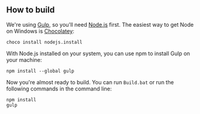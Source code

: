 How to build
--------------------------------
We're using [Gulp](http://gulpjs.com/), so you'll need [Node.js](http://nodejs.org/) first. The easiest way to get Node on Windows is [Chocolatey](https://chocolatey.org):

    choco install nodejs.install 

With Node.js installed on your system, you can use npm to install Gulp on your machine:

    npm install --global gulp

Now you're almost ready to build. You can run ```Build.bat``` or run the following commands in the command line:

    npm install
    gulp

